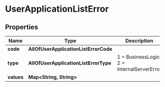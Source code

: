 # UserApplicationListError

## Properties
Name | Type | Description | Notes
------------ | ------------- | ------------- | -------------
**code** | **AllOfUserApplicationListErrorCode** |  |  [optional]
**type** | **AllOfUserApplicationListErrorType** |   1 &#x3D; BusinessLogic  2 &#x3D; InternalServerError |  [optional]
**values** | **Map&lt;String, String&gt;** |  |  [optional]

